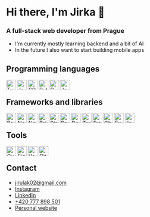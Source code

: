 # Hi there, I'm Jirka 👋

### A full-stack web developer from Prague

- I'm currently mostly learning backend and a bit of AI
- In the future I also want to start building mobile apps

## Programming languages
<img align="left" alt="TypeScript" width="26px" src="https://cdn.jsdelivr.net/gh/devicons/devicon/icons/typescript/typescript-original.svg" />
<img align="left" alt="JavaScript" width="26px" src="https://cdn.jsdelivr.net/gh/devicons/devicon/icons/javascript/javascript-original.svg" />
<img align="left" alt="SQL" width="26px" src="https://user-images.githubusercontent.com/109624095/233428824-4c6a5cd8-8344-41a8-bd39-28038e200b3d.png" />
<img align="left" alt="Python" width="26px" src="https://cdn.jsdelivr.net/gh/devicons/devicon/icons/python/python-original.svg" />
<img align="left" alt="C" width="26px" src="https://cdn.jsdelivr.net/gh/devicons/devicon/icons/c/c-original.svg" />
<img align="left" alt="Java" width="26px" src="https://cdn.jsdelivr.net/gh/devicons/devicon/icons/java/java-original.svg" />
<br>

## Frameworks and libraries
<img align="left" alt="React.js" width="26px" src="https://cdn.jsdelivr.net/gh/devicons/devicon/icons/react/react-original.svg" />
<picture>
  <source media="(prefers-color-scheme: dark)" srcset="https://user-images.githubusercontent.com/109624095/230617257-467a64eb-91f8-4a8f-bc2e-1b2017125ea1.png">
  <img align="left" alt="Next.js" width="26px" src="https://cdn.jsdelivr.net/gh/devicons/devicon/icons/nextjs/nextjs-original.svg" />
</picture>
<img align="left" alt="Node.js" width="26px" src="https://cdn.jsdelivr.net/gh/devicons/devicon/icons/nodejs/nodejs-original.svg" />
<img align="left" alt="Tailwindcss" width="26px" src="https://cdn.jsdelivr.net/gh/devicons/devicon/icons/tailwindcss/tailwindcss-original.svg" />
<img align="left" alt="Strapi" width="26px" src="https://github.com/user-attachments/assets/07da730c-827e-42a3-bf0c-20c14abceebf" />
<picture>
  <source media="(prefers-color-scheme: dark)" srcset="https://github.com/user-attachments/assets/f2406479-c448-424e-af15-1c038ad628f6">
  <img align="left" alt="Payload" width="26px" src="https://github.com/user-attachments/assets/4b731c73-3d21-4f00-8cea-4cabd582f26d" />
</picture>
<img align="left" alt="Docusaurus" width="26px" src="https://github.com/jirulak02/jirulak02/assets/109624095/26d9b034-803f-4e1a-837c-2eefba2024db" />
<img align="left" alt="Terraform" width="26px" src="https://cdn.jsdelivr.net/gh/devicons/devicon@latest/icons/terraform/terraform-original.svg" />
<img align="left" alt="Framer motion" width="26px" src="https://github.com/jirulak02/jirulak02/assets/109624095/5b6c61b5-473b-4c43-8ff8-df047a03cd3a" />
<img align="left" alt="Git" width="26px" src="https://cdn.jsdelivr.net/gh/devicons/devicon/icons/git/git-original.svg" />
<picture>
  <source media="(prefers-color-scheme: dark)" srcset="https://user-images.githubusercontent.com/109624095/228292785-cba30f93-211e-4a8f-923f-8aa663a41abc.png">
  <img align="left" alt="Express.js" width="26px" src="https://cdn.jsdelivr.net/gh/devicons/devicon/icons/express/express-original.svg" />
</picture>
<img align="left" alt="Jest" width="26px" src="https://cdn.jsdelivr.net/gh/devicons/devicon/icons/jest/jest-plain.svg" />
<br>

## Tools
<picture>
  <source media="(prefers-color-scheme: dark)" srcset="https://github.com/user-attachments/assets/f096a69b-7a5e-42f2-b6c1-6e7c272afe13">
  <img align="left" alt="Cursor" width="26px" src="https://github.com/user-attachments/assets/a2a0610a-ea7b-49e5-8add-8836d5e1650d" />
</picture>
<img align="left" alt="Figma" width="26px" src="https://cdn.jsdelivr.net/gh/devicons/devicon/icons/figma/figma-original.svg" />
<picture>
  <source media="(prefers-color-scheme: dark)" srcset="https://github.com/jirulak02/jirulak02/assets/109624095/940b35b9-6a64-4528-85b0-2c54095abd1c">
  <img align="left" alt="Vercel" width="26px" src="https://cdn.jsdelivr.net/gh/devicons/devicon@latest/icons/vercel/vercel-original.svg" />
</picture>
<picture>
  <source media="(prefers-color-scheme: dark)" srcset="https://user-images.githubusercontent.com/109624095/228292915-0d213b0b-6714-4211-9905-cd3eb85419c4.png">
  <img align="left" alt="GitHub" width="26px" src="https://cdn.jsdelivr.net/gh/devicons/devicon/icons/github/github-original.svg" />
</picture>
<br>

## Contact
- [jirulak02@gmail.com](mailto:jirulak02@gmail.com)
- [Instagram](https://www.instagram.com/jirulak02/)
- [LinkedIn](https://www.linkedin.com/in/jiří-šimeček/)
- [+420 777 898 501](tel:+420777898501)
- [Personal website](https://www.jiri-simecek.com/)
